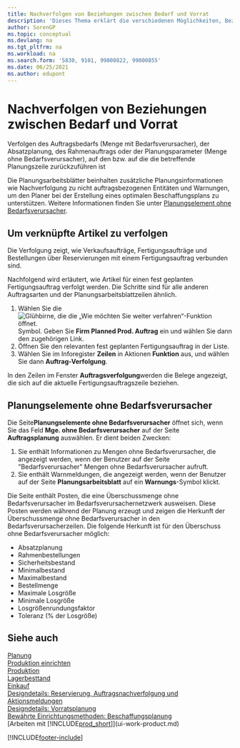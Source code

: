 ```yaml
---
title: Nachverfolgen von Beziehungen zwischen Bedarf und Vorrat
description: 'Dieses Thema erklärt die verschiedenen Möglichkeiten, Beziehungen zwischen Bedarf und Vorrat zu verfolgen, wie z.B. das Verfolgen von verknüpften Artikeln und den Umgang mit nicht verfolgten Planungselementen.'
author: SorenGP
ms.topic: conceptual
ms.devlang: na
ms.tgt_pltfrm: na
ms.workload: na
ms.search.form: '5830, 9101, 99000822, 99000855'
ms.date: 06/25/2021
ms.author: edupont
---
```

# <a name="track-relations-between-demand-and-supply"></a><a name="track-relations-between-demand-and-supply"></a>Nachverfolgen von Beziehungen zwischen Bedarf und Vorrat

Verfolgen des Auftragsbedarfs (Menge mit Bedarfsverursacher), der Absatzplanung, des Rahmenauftrags oder der Planungsparameter (Menge ohne Bedarfsverursacher), auf den bzw. auf die die betreffende Planungszeile zurückzuführen ist

Die Planungsarbeitsblätter beinhalten zusätzliche Planungsinformationen wie Nachverfolgung zu nicht auftragsbezogenen Entitäten und Warnungen, um den Planer bei der Erstellung eines optimalen Beschaffungsplans zu unterstützen. Weitere Informationen finden Sie unter [Planungselement ohne Bedarfsverursacher](production-how-track-demand-supply.md#untracked-planning-elements).

## <a name="to-track-linked-items"></a><a name="to-track-linked-items"></a>Um verknüpfte Artikel zu verfolgen
Die Verfolgung zeigt, wie Verkaufsaufträge, Fertigungsaufträge und Bestellungen über Reservierungen mit einem Fertigungsauftrag verbunden sind.

Nachfolgend wird erläutert, wie Artikel für einen fest geplanten Fertigungsauftrag verfolgt werden. Die Schritte sind für alle anderen Auftragsarten und der Planungsarbeitsblattzeilen ähnlich.

1. Wählen Sie die ![Glühbirne, die die „Wie möchten Sie weiter verfahren“-Funktion öffnet.](media/ui-search/search_small.png "Tell me-Funktion") Symbol. Geben Sie **Firm Planned Prod. Auftrag** ein und wählen Sie dann den zugehörigen Link.
2. Öffnen Sie den relevanten fest geplanten Fertigungsauftrag in der Liste.
3. Wählen Sie im Inforegister **Zeilen** in Aktionen **Funktion** aus, und wählen Sie dann **Auftrag-Verfolgung**.

In den Zeilen im Fenster  **Auftragsverfolgung**werden die Belege angezeigt, die sich auf die aktuelle Fertigungsauftragszeile beziehen.

## <a name="untracked-planning-elements"></a><a name="untracked-planning-elements"></a>Planungselemente ohne Bedarfsverursacher
Die Seite**Planungselemente ohne Bedarfsverursacher** öffnet sich, wenn Sie das Feld **Mge. ohne Bedarfsverursacher** auf der Seite **Auftragsplanung** auswählen. Er dient beiden Zwecken:

1. Sie enthält Informationen zu Mengen ohne Bedarfsverursacher, die angezeigt werden, wenn der Benutzer auf der Seite "Bedarfsverursacher" Mengen ohne Bedarfsverursacher aufruft.
2. Sie enthält Warnmeldungen, die angezeigt werden, wenn der Benutzer auf der Seite **Planungsarbeitsblatt** auf ein **Warnungs**-Symbol klickt.

Die Seite enthält Posten, die eine Überschussmenge ohne Bedarfsverursacher im Bedarfsverursachernetzwerk ausweisen. Diese Posten werden während der Planung erzeugt und zeigen die Herkunft der Überschussmenge ohne Bedarfsverursacher in den Bedarfsverursacherzeilen. Die folgende Herkunft ist für den Überschuss ohne Bedarfsverursacher möglich:

- Absatzplanung
- Rahmenbestellungen
- Sicherheitsbestand
- Minimalbestand
- Maximalbestand
- Bestellmenge
- Maximale Losgröße
- Minimale Losgröße
- Losgrößenrundungsfaktor
- Toleranz (% der Losgröße)

## <a name="see-also"></a><a name="see-also"></a>Siehe auch
[Planung](production-planning.md)   
[Produktion einrichten](production-configure-production-processes.md)  
[Produktion](production-manage-manufacturing.md)    
[Lagerbesttand](inventory-manage-inventory.md)  
[Einkauf](purchasing-manage-purchasing.md)  
[Designdetails: Reservierung, Auftragsnachverfolgung und Aktionsmeldungen](design-details-reservation-order-tracking-and-action-messaging.md)  
[Designdetails: Vorratsplanung](design-details-supply-planning.md)   
[Bewährte Einrichtungsmethoden: Beschaffungsplanung](setup-best-practices-supply-planning.md)  
[Arbeiten mit [!INCLUDE[prod_short](includes/prod_short.md)]](ui-work-product.md)


[!INCLUDE[footer-include](includes/footer-banner.md)]
